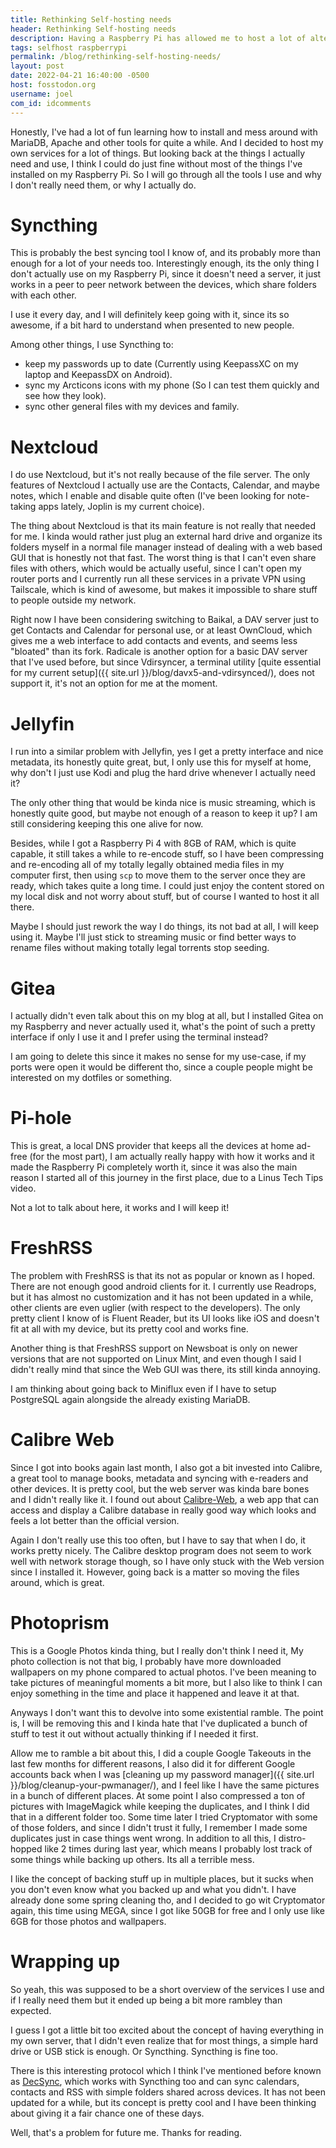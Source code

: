 ```yaml
---
title: Rethinking Self-hosting needs
header: Rethinking Self-hosting needs
description: Having a Raspberry Pi has allowed me to host a lot of alternatives to popular cloud services myself, but I have been thinking about how much do I actually need to host the stuff I do.
tags: selfhost raspberrypi
permalink: /blog/rethinking-self-hosting-needs/
layout: post
date: 2022-04-21 16:40:00 -0500
host: fosstodon.org
username: joel
com_id: idcomments
---
```


Honestly, I've had a lot of fun learning how to install and mess around with MariaDB, Apache and other tools for quite a while. And I decided to host my own services for a lot of things. But looking back at the things I actually need and use, I think I could do just fine without most of the things I've installed on my Raspberry Pi. So I will go through all the tools I use and why I don't really need them, or why I actually do.

# Syncthing

This is probably the best syncing tool I know of, and its probably more than enough for a lot of your needs too. Interestingly enough, its the only thing I don't actually use on my Raspberry Pi, since it doesn't need a server, it just works in a peer to peer network between the devices, which share folders with each other.

I use it every day, and I will definitely keep going with it, since its so awesome, if a bit hard to understand when presented to new people.

Among other things, I use Syncthing to:
- keep my passwords up to date (Currently using KeepassXC on my laptop and KeepassDX on Android).
- sync my Arcticons icons with my phone (So I can test them quickly and see how they look).
- sync other general files with my devices and family.

# Nextcloud

I do use Nextcloud, but it's not really because of the file server. The only features of Nextcloud I actually use are the Contacts, Calendar, and maybe notes, which I enable and disable quite often (I've been looking for note-taking apps lately, Joplin is my current choice).

The thing about Nextcloud is that its main feature is not really that needed for me. I kinda would rather just plug an external hard drive and organize its folders myself in a normal file manager instead of dealing with a web based GUI that is honestly not that fast. The worst thing is that I can't even share files with others, which would be actually useful, since I can't open my router ports and I currently run all these services in a private VPN using Tailscale, which is kind of awesome, but makes it impossible to share stuff to people outside my network.

Right now I have been considering switching to Baikal, a DAV server just to get Contacts and Calendar for personal use, or at least OwnCloud, which gives me a web interface to add contacts and events, and seems less "bloated" than its fork. Radicale is another option for a basic DAV server that I've used before, but since Vdirsyncer, a terminal utility [quite essential for my current setup]({{ site.url }}/blog/davx5-and-vdirsynced/), does not support it, it's not an option for me at the moment.

# Jellyfin

I run into a similar problem with Jellyfin, yes I get a pretty interface and nice metadata, its honestly quite great, but, I only use this for myself at home, why don't I just use Kodi and plug the hard drive whenever I actually need it?

The only other thing that would be kinda nice is music streaming, which is honestly quite good, but maybe not enough of a reason to keep it up? I am still considering keeping this one alive for now.

Besides, while I got a Raspberry Pi 4 with 8GB of RAM, which is quite capable, it still takes a while to re-encode stuff, so I have been compressing and re-encoding all of my totally legally obtained media files in my computer first, then using `scp` to move them to the server once they are ready, which takes quite a long time. I could just enjoy the content stored on my local disk and not worry about stuff, but of course I wanted to host it all there.

Maybe I should just rework the way I do things, its not bad at all, I will keep using it. Maybe I'll just stick to streaming music or find better ways to rename files without making totally legal torrents stop seeding.

# Gitea

I actually didn't even talk about this on my blog at all, but I installed Gitea on my Raspberry and never actually used it, what's the point of such a pretty interface if only I use it and I prefer using the terminal instead?

I am going to delete this since it makes no sense for my use-case, if my ports were open it would be different tho, since a couple people might be interested on my dotfiles or something.

# Pi-hole

This is great, a local DNS provider that keeps all the devices at home ad-free (for the most part), I am actually really happy with how it works and it made the Raspberry Pi completely worth it, since it was also the main reason I started all of this journey in the first place, due to a Linus Tech Tips video.

Not a lot to talk about here, it works and I will keep it!

# FreshRSS

The problem with FreshRSS is that its not as popular or known as I hoped. There are not enough good android clients for it. I currently use Readrops, but it has almost no customization and it has not been updated in a while, other clients are even uglier (with respect to the developers). The only pretty client I know of is Fluent Reader, but its UI looks like iOS and doesn't fit at all with my device, but its pretty cool and works fine.

Another thing is that FreshRSS support on Newsboat is only on newer versions that are not supported on Linux Mint, and even though I said I didn't really mind that since the Web GUI was there, its still kinda annoying.

I am thinking about going back to Miniflux even if I have to setup PostgreSQL again alongside the already existing MariaDB.

# Calibre Web

Since I got into books again last month, I also got a bit invested into Calibre, a great tool to manage books, metadata and syncing with e-readers and other devices. It is pretty cool, but the web server was kinda bare bones and I didn't really like it. I found out about [Calibre-Web](https://github.com/janeczku/calibre-web), a web app that can access and display a Calibre database in really good way which looks and feels a lot better than the official version.

Again I don't really use this too often, but I have to say that when I do, it works pretty nicely. The Calibre desktop program does not seem to work well with network storage though, so I have only stuck with the Web version since I installed it. However, going back is a matter so moving the files around, which is great.

# Photoprism

This is a Google Photos kinda thing, but I really don't think I need it, My photo collection is not that big, I probably have more downloaded wallpapers on my phone compared to actual photos. I've been meaning to take pictures of meaningful moments a bit more, but I also like to think I can enjoy something in the time and place it happened and leave it at that. 

Anyways I don't want this to devolve into some existential ramble. The point is, I will be removing this and I kinda hate that I've duplicated a bunch of stuff to test it out without actually thinking if I needed it first. 

Allow me to ramble a bit about this, I did a couple Google Takeouts in the last few months for different reasons, I also did it for different Google accounts back when I was [cleaning up my password manager]({{ site.url }}/blog/cleanup-your-pwmanager/), and I feel like I have the same pictures in a bunch of different places. At some point I also compressed a ton of pictures with ImageMagick while keeping the duplicates, and I think I did that in a different folder too. Some time later I tried Cryptomator with some of those folders, and since I didn't trust it fully, I remember I made some duplicates just in case things went wrong. In addition to all this, I distro-hopped like 2 times during last year, which means I probably lost track of some things while backing up others. Its all a terrible mess.

I like the concept of backing stuff up in multiple places, but it sucks when you don't even know what you backed up and what you didn't. I have already done some spring cleaning tho, and I decided to go wit Cryptomator again, this time using MEGA, since I got like 50GB for free and I only use like 6GB for those photos and wallpapers.

# Wrapping up

So yeah, this was supposed to be a short overview of the services I use and if I really need them but it ended up being a bit more rambley than expected.

I guess I got a little bit too excited about the concept of having everything in my own server, that I didn't even realize that for most things, a simple hard drive or USB stick is enough. Or Syncthing. Syncthing is fine too.

There is this interesting protocol which I think I've mentioned before known as [DecSync](https://github.com/39aldo39/DecSync), which works with Syncthing too and can sync calendars, contacts and RSS with simple folders shared across devices. It has not been updated for a while, but its concept is pretty cool and I have been thinking about giving it a fair chance one of these days.

Well, that's a problem for future me. Thanks for reading.
